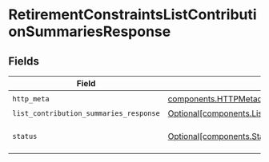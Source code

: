 # RetirementConstraintsListContributionSummariesResponse


## Fields

| Field                                                                                                                  | Type                                                                                                                   | Required                                                                                                               | Description                                                                                                            |
| ---------------------------------------------------------------------------------------------------------------------- | ---------------------------------------------------------------------------------------------------------------------- | ---------------------------------------------------------------------------------------------------------------------- | ---------------------------------------------------------------------------------------------------------------------- |
| `http_meta`                                                                                                            | [components.HTTPMetadata](../../models/components/httpmetadata.md)                                                     | :heavy_check_mark:                                                                                                     | N/A                                                                                                                    |
| `list_contribution_summaries_response`                                                                                 | [Optional[components.ListContributionSummariesResponse]](../../models/components/listcontributionsummariesresponse.md) | :heavy_minus_sign:                                                                                                     | OK                                                                                                                     |
| `status`                                                                                                               | [Optional[components.Status]](../../models/components/status.md)                                                       | :heavy_minus_sign:                                                                                                     | INVALID_ARGUMENT: The request has an invalid argument.                                                                 |